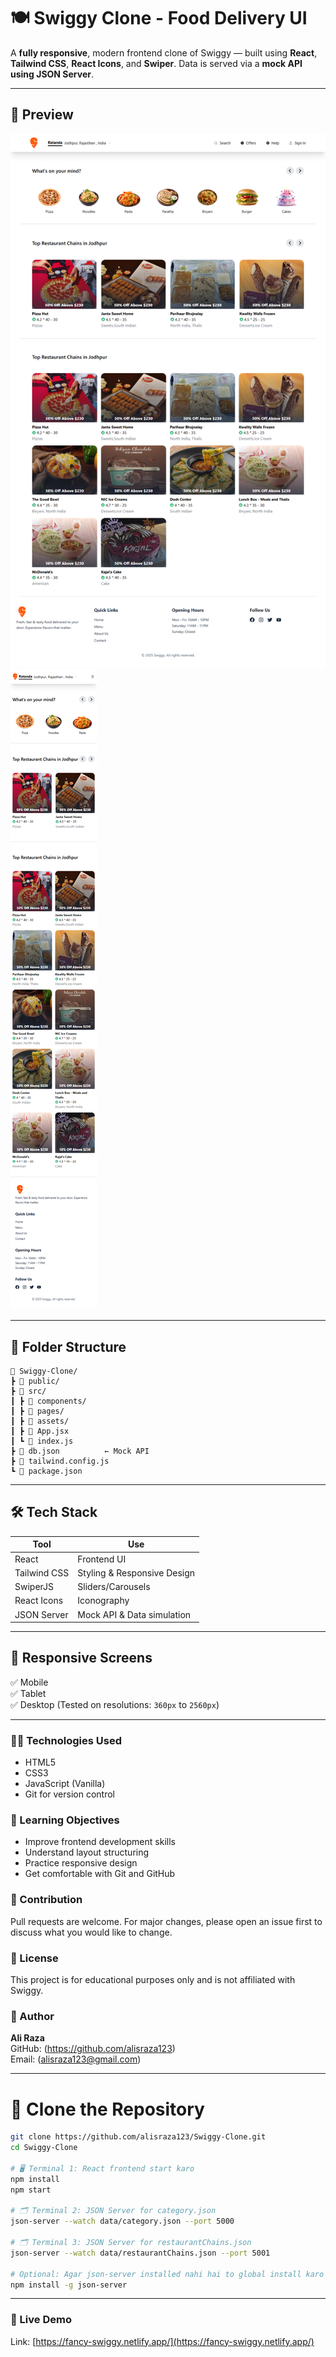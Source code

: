 # 🍽️ Swiggy Clone - Food Delivery UI

A **fully responsive**, modern frontend clone of Swiggy — built using **React**, **Tailwind CSS**, **React Icons**, and **Swiper**. Data is served via a **mock API using JSON Server**.

---

## 📸 Preview

![App Preview](./SnapShots/swiggyDesktop.png)  
![App Preview](./SnapShots/swiggyMobile.png)

---

## 📁 Folder Structure

```
📆 Swiggy-Clone/
┣ 📁 public/
┣ 📁 src/
┃ ┣ 📁 components/
┃ ┣ 📁 pages/
┃ ┣ 📁 assets/
┃ ┣ 📄 App.jsx
┃ ┗ 📄 index.js
┣ 📄 db.json          ← Mock API
┣ 📄 tailwind.config.js
┗ 📄 package.json
```

---

## 🛠️ Tech Stack

| Tool         | Use                         |
| ------------ | --------------------------- |
| React        | Frontend UI                 |
| Tailwind CSS | Styling & Responsive Design |
| SwiperJS     | Sliders/Carousels           |
| React Icons  | Iconography                 |
| JSON Server  | Mock API & Data simulation  |

---

## 📱 Responsive Screens

✅ Mobile  
✅ Tablet  
✅ Desktop (Tested on resolutions: `360px` to `2560px`)

---

### 👨‍💻 Technologies Used

* HTML5  
* CSS3  
* JavaScript (Vanilla)  
* Git for version control

### 🧠 Learning Objectives

* Improve frontend development skills  
* Understand layout structuring  
* Practice responsive design  
* Get comfortable with Git and GitHub

### 🙌 Contribution

Pull requests are welcome. For major changes, please open an issue first to discuss what you would like to change.

### 📄 License

This project is for educational purposes only and is not affiliated with Swiggy.

### 🧑 Author

**Ali Raza**  
GitHub: (https://github.com/alisraza123)  
Email: (alisraza123@gmail.com)  

---

# 📁 Clone the Repository

```bash
git clone https://github.com/alisraza123/Swiggy-Clone.git
cd Swiggy-Clone

# 🖥️ Terminal 1: React frontend start karo
npm install
npm start

# 🗂️ Terminal 2: JSON Server for category.json
json-server --watch data/category.json --port 5000

# 🗂️ Terminal 3: JSON Server for restaurantChains.json
json-server --watch data/restaurantChains.json --port 5001

# Optional: Agar json-server installed nahi hai to global install karo
npm install -g json-server
```

---

### 📲 Live Demo

Link: [https://fancy-swiggy.netlify.app/](https://fancy-swiggy.netlify.app/)
